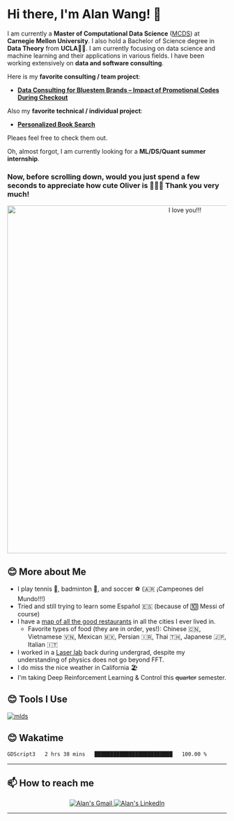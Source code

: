 # Hi there, I'm **Alan Wang**! 👋

I am currently a **Master of Computational Data Science** ([MCDS](https://mcds.cs.cmu.edu/)) at **Carnegie Mellon University**. I also hold a Bachelor of Science degree in **Data Theory** from **UCLA**💙💛. I am currently focusing on data science and machine learning and their applications in various fields. I have been working extensively on **data and software consulting**. 

Here is my **favorite consulting / team project**: 

-  [**Data Consulting for Bluestem Brands – Impact of Promotional Codes During Checkout**](https://github.com/alanwmy00/FingerhutConsulting/)

Also my **favorite technical / individual project**: 

-  [**Personalized Book Search**](https://github.com/alanwmy00/PersonalizedBookSearch)  

Pleaes feel free to check them out. 

Oh, almost forgot, I am currently looking for a **ML/DS/Quant summer internship**.


### Now, before scrolling down, would you just spend a few seconds to appreciate how cute **Oliver** is  🥺🥺🥺 Thank you very much!

<p align="center">
    <img src="images/IMG_9888.JPG" alt="I love you!!!" width="800" />
</p>


## 😊 More about Me
- I play tennis :tennis:, badminton :badminton:, and soccer :soccer: (🇦🇷 ¡Campeones del Mundo!!!)
- Tried and still trying to learn some Español 🇪🇸 (because of 🔟 Messi of course)
- I have a [map of all the good restaurants](https://maps.app.goo.gl/k83cyjC1XR7H87by9) in all the cities I ever lived in.
    - Favorite types of food (they are in order, yes!): Chinese 🇨🇳, Vietnamese 🇻🇳, Mexican 🇲🇽, Persian 🇮🇷, Thai 🇹🇭, Japanese 🇯🇵, Italian 🇮🇹 
- I worked in a [Laser lab](https://light-matter.seas.ucla.edu/) back during undergrad, despite my understanding of physics does not go beyond FFT.
- I do miss the nice weather in California 🏖️
- I'm taking Deep Reinforcement Learning & Control this ~~quarter~~ semester.

## 😊 Tools I Use

 [![mlds](https://skillicons.dev/icons?i=tensorflow,pytorch,py,java,r,cpp,mysql,postgresql,aws,azure,gcp,mongodb,redis,docker,flask,git,latex,vscode,atom,&perline=22&theme=light)](https://skillicons.dev)




## 😊 Wakatime

```txt
GDScript3   2 hrs 38 mins   █████████████████████████   100.00 %
```

<!--END_SECTION:waka-->

---

## 📫 How to reach me

<div align="center" style="text-align:center">
    <a href="mailto:alanwmy00@gmail.com">
        <img src="https://img.shields.io/badge/-Gmail-EA4335?style=for-the-badge&logo=Gmail&logoColor=white"
            alt="Alan's Gmail">
    </a>
    <a href="https://www.linkedin.com/in/alanwmy00/">
        <img src="https://img.shields.io/badge/LinkedIn-0A66C2?style=for-the-badge&logo=linkedin&logoColor=white"
            alt="Alan's LinkedIn">
    </a>
</div>

---

<br>
